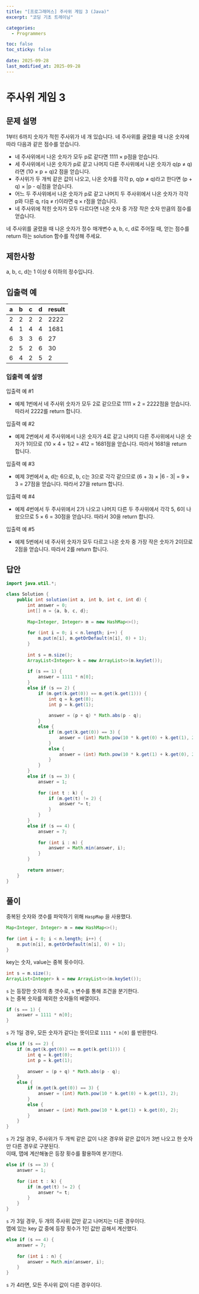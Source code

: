 ```yaml
---
title: "[프로그래머스] 주사위 게임 3 (Java)"
excerpt: "코딩 기초 트레이닝"

categories:
  - Programmers

toc: false
toc_sticky: false
 
date: 2025-09-28
last_modified_at: 2025-09-28
---
```


# 주사위 게임 3

## 문제 설명

1부터 6까지 숫자가 적힌 주사위가 네 개 있습니다. 네 주사위를 굴렸을 때 나온 숫자에 따라 다음과 같은 점수를 얻습니다.

- 네 주사위에서 나온 숫자가 모두 p로 같다면 1111 × p점을 얻습니다.  
- 세 주사위에서 나온 숫자가 p로 같고 나머지 다른 주사위에서 나온 숫자가 q(p ≠ q)라면 (10 × p + q)2 점을 얻습니다.  
- 주사위가 두 개씩 같은 값이 나오고, 나온 숫자를 각각 p, q(p ≠ q)라고 한다면 (p + q) × \|p - q\|점을 얻습니다.  
- 어느 두 주사위에서 나온 숫자가 p로 같고 나머지 두 주사위에서 나온 숫자가 각각 p와 다른 q, r(q ≠ r)이라면 q × r점을 얻습니다.  
- 네 주사위에 적힌 숫자가 모두 다르다면 나온 숫자 중 가장 작은 숫자 만큼의 점수를 얻습니다.  

네 주사위를 굴렸을 때 나온 숫자가 정수 매개변수 a, b, c, d로 주어질 때, 얻는 점수를 return 하는 solution 함수를 작성해 주세요.  

## 제한사항

a, b, c, d는 1 이상 6 이하의 정수입니다.

## 입출력 예

| a | b | c | d | result |
|---|---|---|---|--------|
| 2 | 2 | 2 | 2 | 2222   |
| 4 | 1 | 4 | 4 | 1681   |
| 6 | 3 | 3 | 6 | 27     |
| 2 | 5 | 2 | 6 | 30     |
| 6 | 4 | 2 | 5 | 2      |

### 입출력 예 설명

입출력 예 #1

- 예제 1번에서 네 주사위 숫자가 모두 2로 같으므로 1111 × 2 = 2222점을 얻습니다. 따라서 2222를 return 합니다.

입출력 예 #2

- 예제 2번에서 세 주사위에서 나온 숫자가 4로 같고 나머지 다른 주사위에서 나온 숫자가 1이므로 (10 × 4 + 1)2 = 412 = 1681점을 얻습니다. 따라서 1681을 return 합니다.

입출력 예 #3

- 예제 3번에서 a, d는 6으로, b, c는 3으로 각각 같으므로 (6 + 3) × \|6 - 3\| = 9 × 3 = 27점을 얻습니다. 따라서 27을 return 합니다.

입출력 예 #4

- 예제 4번에서 두 주사위에서 2가 나오고 나머지 다른 두 주사위에서 각각 5, 6이 나왔으므로 5 × 6 = 30점을 얻습니다. 따라서 30을 return 합니다.

입출력 예 #5

- 예제 5번에서 네 주사위 숫자가 모두 다르고 나온 숫자 중 가장 작은 숫자가 2이므로 2점을 얻습니다. 따라서 2를 return 합니다.

## 답안

```Java
import java.util.*;

class Solution {
    public int solution(int a, int b, int c, int d) {
        int answer = 0;
        int[] n = {a, b, c, d};
        
        Map<Integer, Integer> m = new HashMap<>();
        
        for (int i = 0; i < n.length; i++) {
            m.put(n[i], m.getOrDefault(n[i], 0) + 1);
        }
        
        int s = m.size();
        ArrayList<Integer> k = new ArrayList<>(m.keySet());
        
        if (s == 1) {
            answer = 1111 * n[0];
        }
        else if (s == 2) {
            if (m.get(k.get(0)) == m.get(k.get(1))) {
                int q = k.get(0);
                int p = k.get(1);
                
                answer = (p + q) * Math.abs(p - q);
            }
            else {
                if (m.get(k.get(0)) == 3) {
                    answer = (int) Math.pow(10 * k.get(0) + k.get(1), 2);
                }
                else {
                    answer = (int) Math.pow(10 * k.get(1) + k.get(0), 2);
                }
            }
        }
        else if (s == 3) {
            answer = 1;
            
            for (int t : k) {
                if (m.get(t) != 2) {
                    answer *= t;
                }
            }
        }
        else if (s == 4) {
            answer = 7;
            
            for (int i : n) {
                answer = Math.min(answer, i);
            }
        }
        
        return answer;
    }
}
```

## 풀이

중복된 숫자와 갯수를 파악하기 위해 `HaspMap` 을 사용했다.  

```Java
Map<Integer, Integer> m = new HashMap<>();
        
for (int i = 0; i < n.length; i++) {
    m.put(n[i], m.getOrDefault(n[i], 0) + 1);
}
```

key는 숫자, value는 중복 횟수이다.  


```Java
int s = m.size();
ArrayList<Integer> k = new ArrayList<>(m.keySet());
```

`s` 는 등장한 숫자의 총 갯수로, `s` 변수를 통해 조건을 분기한다.  
`k` 는 중복 숫자를 제외한 숫자들의 배열이다.  

```Java
if (s == 1) {
    answer = 1111 * n[0];
}
```

`s` 가 1일 경우, 모든 숫자가 같다는 뜻이므로 `1111 * n[0]` 를 반환한다.  

```Java
else if (s == 2) {
    if (m.get(k.get(0)) == m.get(k.get(1))) {
        int q = k.get(0);
        int p = k.get(1);
                
        answer = (p + q) * Math.abs(p - q);
    }
    else {
        if (m.get(k.get(0)) == 3) {
            answer = (int) Math.pow(10 * k.get(0) + k.get(1), 2);
        }
        else {
            answer = (int) Math.pow(10 * k.get(1) + k.get(0), 2);
        }
    }
}
```

`s` 가 2일 경우, 주사위가 두 개씩 같은 값이 나온 경우와 같은 값이가 3번 나오고 한 숫자만 다른 경우로 구분된다.  
이때, 맵에 계산해놓은 등장 횟수를 활용하여 분기한다.  

```Java
else if (s == 3) {
    answer = 1;
            
    for (int t : k) {
        if (m.get(t) != 2) {
            answer *= t;
        }
    }
}
```

`s` 가 3일 경우, 두 개의 주사위 값만 같고 나머지는 다른 경우이다.  
맵에 있는 key 값 중에 등장 횟수가 1인 값만 곱해서 계산했다.  

```Java
else if (s == 4) {
    answer = 7;
            
    for (int i : n) {
        answer = Math.min(answer, i);
    }
}
```

`s` 가 4라면, 모든 주사위 값이 다른 경우이다.  